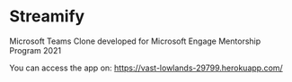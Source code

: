 ﻿# Streamify
 Microsoft Teams Clone developed for Microsoft Engage Mentorship Program 2021


You can access the app on: https://vast-lowlands-29799.herokuapp.com/
